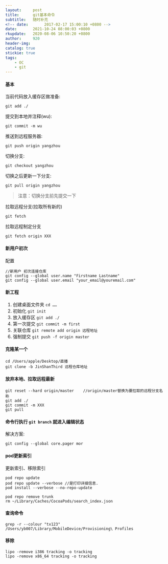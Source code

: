 ```yaml
---
layout:     post
title:      git基本命令
subtitle:   随时补充
<!-- date:       2017-02-17 15:00:10 +0800 -->
date:       2021-10-24 08:00:03 +0800
rkupdate:   2020-08-06 10:50:20 +0800
author:     920
header-img: 
catalog: true
stickie: true
tags:
    - OC
    - git
---
```


#### 基本

当前代码放入缓存区做准备:

```
git add ./
```
提交到本地并注释(wu):

```
git commit -m wu
```
推送到远程服务器:

```    
git push origin yangzhou
```

切换分支:

```       
git checkout yangzhou
```

切换之后更新一下分支:

``` 
git pull origin yangzhou
```

>注意：切换分支前先提交一下

拉取远程分支(拉取所有新的)

```
git fetch
```

拉取远程制定分支

```
git fetch origin XXX
```

#### 新用户初次

配置
```
//新用户 初次连接仓库
git config --global user.name "Firstname Lastname"
git config --global user.email "your_email@youremail.com"
```

#### 新工程

1. 创建桌面文件夹 `cd ……`
2. 初始化 `git init` 
3. 放入缓存区 `git add ./`
4. 第一次提交 `git commit -m first`
5. 关联仓库 `git remote add origin 远程地址`
6. 强制提交 `git push -f origin master`

#### 克隆某一个

```
cd /Users/apple/Desktop/直播
git clone -b JinShanThird 远程仓库地址
```

#### 放弃本地、拉取远程最新

```
git reset --hard origin/master    //origin/master替换为要拉取的远程分支名称
git add ./
git commit -m XXX
git pull
```

#### 命令行执行 `git branch` 就进入编辑状态

解决方案:
```
git config --global core.pager mor
```

#### pod更新索引

更新索引、移除索引  

```
pod repo update
pod repo update --verbose //是打印详细信息.
pod install --verbose --no-repo-update

pod repo remove trunk
rm ~/Library/Caches/CocoaPods/search_index.json
```

#### 查询命令

```
grep -r --colour "tx123" /Users/yb007/Library/MobileDevice/Provisioning\ Profiles
```

#### 移除

```
lipo -remove i386 tracking -o tracking 
lipo -remove x86_64 tracking -o tracking 
```









